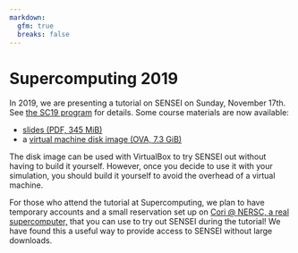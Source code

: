 ```yaml
---
markdown:
  gfm: true
  breaks: false
---
```

# Supercomputing 2019

In 2019, we are presenting a tutorial on SENSEI on Sunday, November 17th.
See [the SC19 program](https://sc19.supercomputing.org/presentation/?id=tut141&sess=sess199) for details.
Some course materials are now available:

+ [slides (PDF, 345 MiB)](https://drive.google.com/open?id=1nCH5m-WKlgB0Gl20MlkR0gOwUdzjGelY)
+ a [virtual machine disk image (OVA, 7.3 GiB)](https://drive.google.com/open?id=1uF8357yAEy82eKY26doPWr1waNf56YZp)

The disk image can be used with VirtualBox to try SENSEI out
without having to build it yourself.
However, once you decide to use it with your simulation,
you should build it yourself to avoid the overhead of a virtual machine.

For those who attend the tutorial at Supercomputing,
we plan to have temporary accounts and a small reservation set up on
[Cori @ NERSC, a real supercomputer,](https://www.nersc.gov/systems/cori/)
that you can use to try out SENSEI during the tutorial!
We have found this a useful way to provide access to SENSEI
without large downloads.
